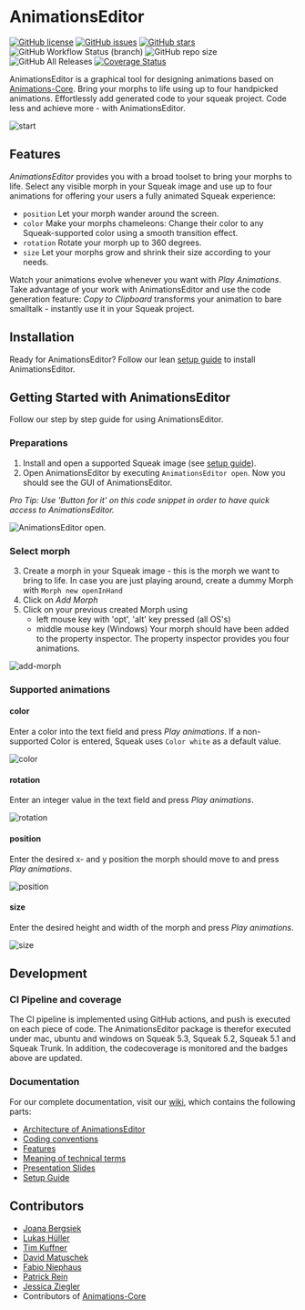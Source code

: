 # AnimationsEditor
[![GitHub license](https://img.shields.io/github/license/hpi-swa-teaching/AnimationsEditor)](https://github.com/hpi-swa-teaching/AnimationsEditor/blob/master/LICENSE)
[![GitHub issues](https://img.shields.io/github/issues/hpi-swa-teaching/AnimationsEditor)](https://github.com/hpi-swa-teaching/AnimationsEditor/issues)
[![GitHub stars](https://img.shields.io/github/stars/hpi-swa-teaching/AnimationsEditor)](https://github.com/hpi-swa-teaching/AnimationsEditor/stargazers)
![GitHub Workflow Status (branch)](https://img.shields.io/github/workflow/status/hpi-swa-teaching/AnimationsEditor/smalltalkCI/master)
![GitHub repo size](https://img.shields.io/github/repo-size/hpi-swa-teaching/AnimationsEditor)
![GitHub All Releases](https://img.shields.io/github/downloads/hpi-swa-teaching/AnimationsEditor/total)
[![Coverage Status](https://coveralls.io/repos/github/hpi-swa-teaching/AnimationsEditor/badge.svg?branch=master)](https://coveralls.io/github/hpi-swa-teaching/AnimationsEditor?branch=master)

AnimationsEditor is a graphical tool for designing animations based on [Animations-Core](https://github.com/hpi-swa/animations). Bring your morphs to life using up to four handpicked animations. Effortlessly add generated code to your squeak project. Code less and achieve more - with AnimationsEditor.

![start](https://user-images.githubusercontent.com/44775014/89678706-f48ebd00-d8ef-11ea-9fc5-85e578b52a51.gif)

## Features
*AnimationsEditor* provides you with a broad toolset to bring your morphs to life.
Select any visible morph in your Squeak image and use up to four animations for offering your users a fully animated Squeak experience:
- `position` Let your morph wander around the screen.
- `color` Make your morphs chameleons: Change their color to any Squeak-supported color using a smooth transition effect.
- `rotation` Rotate your morph up to 360 degrees.
- `size` Let your morphs grow and shrink their size according to your needs.

Watch your animations evolve whenever you want with *Play Animations*. Take advantage of your work with AnimationsEditor and use the code generation feature: *Copy to Clipboard* transforms your animation to bare smalltalk - instantly use it in your Squeak project. 

## Installation

Ready for AnimationsEditor? Follow our lean [setup guide](https://github.com/hpi-swa-teaching/AnimationsEditor/wiki/Setup-Guide) to install AnimationsEditor.

## Getting Started with AnimationsEditor

Follow our step by step guide for using AnimationsEditor.

### Preparations
1. Install and open a supported Squeak image (see [setup guide](https://github.com/hpi-swa-teaching/AnimationsEditor/wiki/Setup-Guide)).
2. Open AnimationsEditor by executing `AnimationsEditor open`. Now you should see the GUI of AnimationsEditor.

*Pro Tip: Use 'Button for it' on this code snippet in order to have quick access to AnimationsEditor.*

![AnimationsEditor open.](https://user-images.githubusercontent.com/44775014/89674752-f5702080-d8e8-11ea-84b9-fefdee98dd1c.gif)

### Select morph
3. Create a morph in your Squeak image - this is the morph we want to bring to life. In case you are just playing around, create a dummy Morph with `Morph new openInHand`
5. Click on *Add Morph*
6. Click on your previous created Morph using
    - left mouse key with 'opt', 'alt' key pressed (all OS's)
    - middle mouse key (Windows)
Your morph should have been added to the property inspector. The property inspector provides you four animations.

![add-morph](https://user-images.githubusercontent.com/44775014/89675633-898eb780-d8ea-11ea-94bb-516f56e32fd8.gif)

### Supported animations

#### color 
Enter a color into the text field and press *Play animations*. If a non-supported Color is entered, Squeak uses `Color white` as a default value.

![color](https://user-images.githubusercontent.com/44775014/89675836-e7bb9a80-d8ea-11ea-9e6a-58975dbdc97a.gif)

#### rotation

Enter an integer value in the text field and press *Play animations*.

![rotation](https://user-images.githubusercontent.com/44775014/89676840-9f04e100-d8ec-11ea-8d69-3dfc3cfdb655.gif)

#### position
Enter the desired x- and y position the morph should move to and press *Play animations*.

![position](https://user-images.githubusercontent.com/44775014/89677492-d4f69500-d8ed-11ea-9b57-56cee7050f4c.gif)

#### size
Enter the desired height and width of the morph and press *Play animations*.

![size](https://user-images.githubusercontent.com/44775014/89677873-767de680-d8ee-11ea-8102-f89cbbc27891.gif)



## Development
### CI Pipeline and coverage
The CI pipeline is implemented using GitHub actions, and push is executed on each piece of code. The AnimationsEditor package is therefor executed under mac, ubuntu and windows on Squeak 5.3, Squeak 5.2, Squeak 5.1 and Squeak Trunk. In addition, the codecoverage is monitored and the badges above are updated.


### Documentation
For our complete documentation, visit our [wiki](https://github.com/hpi-swa-teaching/AnimationsEditor/wiki), which contains the following parts: 
- [Architecture of AnimationsEditor](https://github.com/hpi-swa-teaching/AnimationsEditor/wiki/Architecture-of-AnimationsEditor)
- [Coding conventions](https://github.com/hpi-swa-teaching/AnimationsEditor/wiki/Coding-conventions)
- [Features](https://github.com/hpi-swa-teaching/AnimationsEditor/wiki/Features)
- [Meaning of technical terms](https://github.com/hpi-swa-teaching/AnimationsEditor/wiki/Meaning-of-technical-terms)
- [Presentation Slides](https://github.com/hpi-swa-teaching/AnimationsEditor/wiki/Presentation-Slides)
- [Setup Guide](https://github.com/hpi-swa-teaching/AnimationsEditor/wiki/Setup-Guide)


## Contributors
- [Joana Bergsiek](https://github.com/JoeAtHPI)
- [Lukas Hüller](https://github.com/lukashueller)
- [Tim Kuffner](https://github.com/1T1m)
- [David Matuschek](https://github.com/davidmatuschek)
- [Fabio Niephaus](https://github.com/fniephaus)
- [Patrick Rein](https://github.com/codeZeilen)
- [Jessica Ziegler](https://github.com/jssckrm)
- Contributors of [Animations-Core](https://github.com/hpi-swa/animations)
